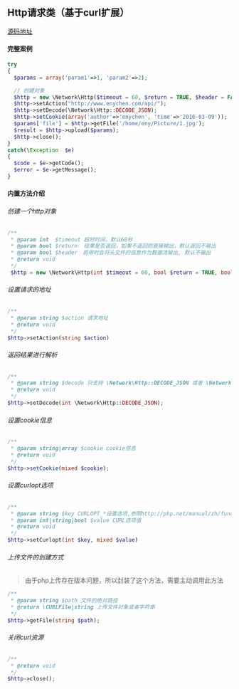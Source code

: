 ## Http请求类（基于curl扩展）
[源码地址](https://github.com/enychen/yaf-framework/blob/master/app/library/Network/Http.php)

#### 完整案例
```php
try
{
  $params = array('param1'=>1, 'param2'=>2);

  // 创建对象
  $http = new \Network\Http($timeout = 60, $return = TRUE, $header = FALSE);
  $http->setAction("http://www.enychen.com/api/");
  $http->setDecode(\Network\Http::DECODE_JSON);
  $http->setCookie(array('author'=>'enychen', 'time'=>'2016-03-09'));
  $params['file'] = $http->getFile('/home/eny/Picture/1.jpg');
  $result = $http->upload($params);
  $http->close();
}
catch(\Exception  $e)
{
  $code = $e->getCode();
  $error = $e->getMessage();
}
```

#### 内置方法介绍
###### 创建一个http对象
```php
/**
 * @param int  $timeout 超时时间，默认60秒
 * @param bool $return  结果是否返回，如果不返回则直接输出，默认返回不输出
 * @param bool $header　启用时会将头文件的信息作为数据流输出, 默认不输出
 * @return void
 */
 $http = new \Network\Http(int $timeout = 60, bool $return = TRUE, bool $header = FALSE);
```

###### 设置请求的地址
```php
/**
 * @param string $action 请求地址
 * @return void
 */
$http->setAction(string $action)
```

###### 返回结果进行解析
```php
/**
 * @param string $decode 只支持 \Network\Http::DECODE_JSON 或者 \Network\Http::DECODE_XML
 * @return void
 */ 
$http->setDecode(int \Network\Http::DECODE_JSON);
```

###### 设置cookie信息
```php
/**
 * @param string|array $cookie cookie信息
 * @return void
 */
$http->setCookie(mixed $cookie);
```

###### 设置curlopt选项
```php
/**
 * @param string $key CURLOPT_*设置选项,参照http://php.net/manual/zh/function.curl-setopt.php
 * @param int|string|bool $value CURL选项值
 * @return void
 */
$http->setCurlopt(int $key, mixed $value)
```

###### 	上传文件的创建方式

> 由于php上传存在版本问题，所以封装了这个方法，需要主动调用此方法
```php
/**
 * @param string $path 文件的绝对路径
 * @return \CURLFile|string 上传文件对象或者字符串
 */
$http->getFile(string $path);
```

###### 关闭curl资源
```php
/**
 * @return void
 */
$http->close();
```
